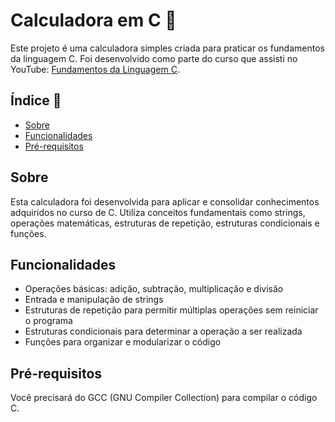# Calculadora em C :memo:

Este projeto é uma calculadora simples criada para praticar os fundamentos da linguagem C. Foi desenvolvido como parte do curso que assisti no YouTube: [Fundamentos da Linguagem C](https://www.youtube.com/watch?v=2w8GYzBjNj8&list=PLpaKFn4Q4GMOBAeqC1S5_Fna_Y5XaOQS2).

## Índice :rocket:

- [Sobre](#sobre)
- [Funcionalidades](#funcionalidades) 
- [Pré-requisitos](#pré-requisitos)

## Sobre

Esta calculadora foi desenvolvida para aplicar e consolidar conhecimentos adquiridos no curso de C. Utiliza conceitos fundamentais como strings, operações matemáticas, estruturas de repetição, estruturas condicionais e funções.

## Funcionalidades

- Operações básicas: adição, subtração, multiplicação e divisão
- Entrada e manipulação de strings
- Estruturas de repetição para permitir múltiplas operações sem reiniciar o programa
- Estruturas condicionais para determinar a operação a ser realizada
- Funções para organizar e modularizar o código

## Pré-requisitos

Você precisará do GCC (GNU Compiler Collection) para compilar o código C. 

